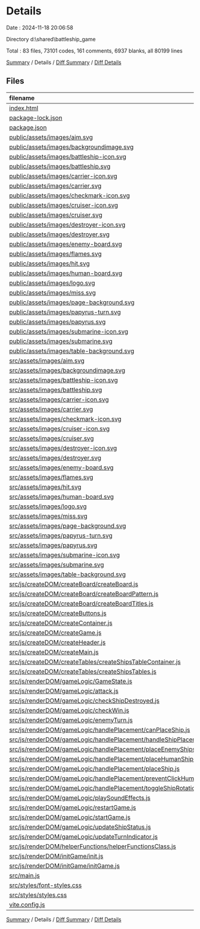 # Details

Date : 2024-11-18 20:06:58

Directory d:\\shared\\battleship_game

Total : 83 files,  73101 codes, 161 comments, 6937 blanks, all 80199 lines

[Summary](results.md) / Details / [Diff Summary](diff.md) / [Diff Details](diff-details.md)

## Files
| filename | language | code | comment | blank | total |
| :--- | :--- | ---: | ---: | ---: | ---: |
| [index.html](/index.html) | HTML | 13 | 0 | 3 | 16 |
| [package-lock.json](/package-lock.json) | JSON | 4,237 | 0 | 1 | 4,238 |
| [package.json](/package.json) | JSON | 26 | 0 | 1 | 27 |
| [public/assets/images/aim.svg](/public/assets/images/aim.svg) | SVG | 29 | 0 | 0 | 29 |
| [public/assets/images/backgroundimage.svg](/public/assets/images/backgroundimage.svg) | SVG | 3,394 | 0 | 68 | 3,462 |
| [public/assets/images/battleship-icon.svg](/public/assets/images/battleship-icon.svg) | SVG | 422 | 0 | 19 | 441 |
| [public/assets/images/battleship.svg](/public/assets/images/battleship.svg) | SVG | 860 | 0 | 35 | 895 |
| [public/assets/images/carrier-icon.svg](/public/assets/images/carrier-icon.svg) | SVG | 299 | 0 | 17 | 316 |
| [public/assets/images/carrier.svg](/public/assets/images/carrier.svg) | SVG | 860 | 0 | 35 | 895 |
| [public/assets/images/checkmark-icon.svg](/public/assets/images/checkmark-icon.svg) | SVG | 1 | 0 | 0 | 1 |
| [public/assets/images/cruiser-icon.svg](/public/assets/images/cruiser-icon.svg) | SVG | 165 | 0 | 24 | 189 |
| [public/assets/images/cruiser.svg](/public/assets/images/cruiser.svg) | SVG | 798 | 0 | 41 | 839 |
| [public/assets/images/destroyer-icon.svg](/public/assets/images/destroyer-icon.svg) | SVG | 97 | 0 | 17 | 114 |
| [public/assets/images/destroyer.svg](/public/assets/images/destroyer.svg) | SVG | 526 | 0 | 41 | 567 |
| [public/assets/images/enemy-board.svg](/public/assets/images/enemy-board.svg) | SVG | 1,466 | 0 | 62 | 1,528 |
| [public/assets/images/flames.svg](/public/assets/images/flames.svg) | SVG | 40 | 0 | 4 | 44 |
| [public/assets/images/hit.svg](/public/assets/images/hit.svg) | SVG | 1 | 0 | 0 | 1 |
| [public/assets/images/human-board.svg](/public/assets/images/human-board.svg) | SVG | 2,443 | 0 | 449 | 2,892 |
| [public/assets/images/logo.svg](/public/assets/images/logo.svg) | SVG | 6,807 | 0 | 1,221 | 8,028 |
| [public/assets/images/miss.svg](/public/assets/images/miss.svg) | SVG | 33 | 0 | 3 | 36 |
| [public/assets/images/page-background.svg](/public/assets/images/page-background.svg) | SVG | 1,982 | 0 | 317 | 2,299 |
| [public/assets/images/papyrus-turn.svg](/public/assets/images/papyrus-turn.svg) | SVG | 8,611 | 1 | 523 | 9,135 |
| [public/assets/images/papyrus.svg](/public/assets/images/papyrus.svg) | SVG | 3,958 | 1 | 369 | 4,328 |
| [public/assets/images/submarine-icon.svg](/public/assets/images/submarine-icon.svg) | SVG | 113 | 0 | 12 | 125 |
| [public/assets/images/submarine.svg](/public/assets/images/submarine.svg) | SVG | 471 | 0 | 52 | 523 |
| [public/assets/images/table-background.svg](/public/assets/images/table-background.svg) | SVG | 15 | 0 | 0 | 15 |
| [src/assets/images/aim.svg](/src/assets/images/aim.svg) | SVG | 29 | 0 | 0 | 29 |
| [src/assets/images/backgroundimage.svg](/src/assets/images/backgroundimage.svg) | SVG | 3,394 | 0 | 68 | 3,462 |
| [src/assets/images/battleship-icon.svg](/src/assets/images/battleship-icon.svg) | SVG | 422 | 0 | 19 | 441 |
| [src/assets/images/battleship.svg](/src/assets/images/battleship.svg) | SVG | 860 | 0 | 35 | 895 |
| [src/assets/images/carrier-icon.svg](/src/assets/images/carrier-icon.svg) | SVG | 299 | 0 | 17 | 316 |
| [src/assets/images/carrier.svg](/src/assets/images/carrier.svg) | SVG | 860 | 0 | 35 | 895 |
| [src/assets/images/checkmark-icon.svg](/src/assets/images/checkmark-icon.svg) | SVG | 1 | 0 | 0 | 1 |
| [src/assets/images/cruiser-icon.svg](/src/assets/images/cruiser-icon.svg) | SVG | 165 | 0 | 24 | 189 |
| [src/assets/images/cruiser.svg](/src/assets/images/cruiser.svg) | SVG | 798 | 0 | 41 | 839 |
| [src/assets/images/destroyer-icon.svg](/src/assets/images/destroyer-icon.svg) | SVG | 97 | 0 | 17 | 114 |
| [src/assets/images/destroyer.svg](/src/assets/images/destroyer.svg) | SVG | 526 | 0 | 41 | 567 |
| [src/assets/images/enemy-board.svg](/src/assets/images/enemy-board.svg) | SVG | 1,466 | 0 | 62 | 1,528 |
| [src/assets/images/flames.svg](/src/assets/images/flames.svg) | SVG | 40 | 0 | 4 | 44 |
| [src/assets/images/hit.svg](/src/assets/images/hit.svg) | SVG | 1 | 0 | 0 | 1 |
| [src/assets/images/human-board.svg](/src/assets/images/human-board.svg) | SVG | 2,443 | 0 | 449 | 2,892 |
| [src/assets/images/logo.svg](/src/assets/images/logo.svg) | SVG | 6,807 | 0 | 1,221 | 8,028 |
| [src/assets/images/miss.svg](/src/assets/images/miss.svg) | SVG | 33 | 0 | 3 | 36 |
| [src/assets/images/page-background.svg](/src/assets/images/page-background.svg) | SVG | 1,982 | 0 | 317 | 2,299 |
| [src/assets/images/papyrus-turn.svg](/src/assets/images/papyrus-turn.svg) | SVG | 8,611 | 1 | 523 | 9,135 |
| [src/assets/images/papyrus.svg](/src/assets/images/papyrus.svg) | SVG | 3,958 | 1 | 369 | 4,328 |
| [src/assets/images/submarine-icon.svg](/src/assets/images/submarine-icon.svg) | SVG | 113 | 0 | 12 | 125 |
| [src/assets/images/submarine.svg](/src/assets/images/submarine.svg) | SVG | 471 | 0 | 52 | 523 |
| [src/assets/images/table-background.svg](/src/assets/images/table-background.svg) | SVG | 15 | 0 | 0 | 15 |
| [src/js/createDOM/createBoard/createBoard.js](/src/js/createDOM/createBoard/createBoard.js) | JavaScript | 57 | 7 | 14 | 78 |
| [src/js/createDOM/createBoard/createBoardPattern.js](/src/js/createDOM/createBoard/createBoardPattern.js) | JavaScript | 21 | 15 | 2 | 38 |
| [src/js/createDOM/createBoard/createBoardTitles.js](/src/js/createDOM/createBoard/createBoardTitles.js) | JavaScript | 10 | 1 | 0 | 11 |
| [src/js/createDOM/createButtons.js](/src/js/createDOM/createButtons.js) | JavaScript | 27 | 2 | 1 | 30 |
| [src/js/createDOM/createContainer.js](/src/js/createDOM/createContainer.js) | JavaScript | 15 | 1 | 1 | 17 |
| [src/js/createDOM/createGame.js](/src/js/createDOM/createGame.js) | JavaScript | 26 | 3 | 4 | 33 |
| [src/js/createDOM/createHeader.js](/src/js/createDOM/createHeader.js) | JavaScript | 24 | 2 | 3 | 29 |
| [src/js/createDOM/createMain.js](/src/js/createDOM/createMain.js) | JavaScript | 15 | 3 | 4 | 22 |
| [src/js/createDOM/createTables/createShipsTableContainer.js](/src/js/createDOM/createTables/createShipsTableContainer.js) | JavaScript | 7 | 2 | 1 | 10 |
| [src/js/createDOM/createTables/createShipsTables.js](/src/js/createDOM/createTables/createShipsTables.js) | JavaScript | 52 | 12 | 15 | 79 |
| [src/js/renderDOM/gameLogic/GameState.js](/src/js/renderDOM/gameLogic/GameState.js) | JavaScript | 17 | 1 | 1 | 19 |
| [src/js/renderDOM/gameLogic/attack.js](/src/js/renderDOM/gameLogic/attack.js) | JavaScript | 21 | 1 | 2 | 24 |
| [src/js/renderDOM/gameLogic/checkShipDestroyed.js](/src/js/renderDOM/gameLogic/checkShipDestroyed.js) | JavaScript | 53 | 8 | 14 | 75 |
| [src/js/renderDOM/gameLogic/checkWin.js](/src/js/renderDOM/gameLogic/checkWin.js) | JavaScript | 15 | 2 | 2 | 19 |
| [src/js/renderDOM/gameLogic/enemyTurn.js](/src/js/renderDOM/gameLogic/enemyTurn.js) | JavaScript | 35 | 3 | 7 | 45 |
| [src/js/renderDOM/gameLogic/handlePlacement/canPlaceShip.js](/src/js/renderDOM/gameLogic/handlePlacement/canPlaceShip.js) | JavaScript | 20 | 4 | 2 | 26 |
| [src/js/renderDOM/gameLogic/handlePlacement/handleShipPlacement.js](/src/js/renderDOM/gameLogic/handlePlacement/handleShipPlacement.js) | JavaScript | 53 | 6 | 6 | 65 |
| [src/js/renderDOM/gameLogic/handlePlacement/placeEnemyShips.js](/src/js/renderDOM/gameLogic/handlePlacement/placeEnemyShips.js) | JavaScript | 40 | 5 | 8 | 53 |
| [src/js/renderDOM/gameLogic/handlePlacement/placeHumanShips.js](/src/js/renderDOM/gameLogic/handlePlacement/placeHumanShips.js) | JavaScript | 10 | 3 | 2 | 15 |
| [src/js/renderDOM/gameLogic/handlePlacement/placeShip.js](/src/js/renderDOM/gameLogic/handlePlacement/placeShip.js) | JavaScript | 24 | 4 | 2 | 30 |
| [src/js/renderDOM/gameLogic/handlePlacement/preventClickHumanBoard.js](/src/js/renderDOM/gameLogic/handlePlacement/preventClickHumanBoard.js) | JavaScript | 16 | 3 | 1 | 20 |
| [src/js/renderDOM/gameLogic/handlePlacement/toggleShipRotation.js](/src/js/renderDOM/gameLogic/handlePlacement/toggleShipRotation.js) | JavaScript | 11 | 4 | 1 | 16 |
| [src/js/renderDOM/gameLogic/playSoundEffects.js](/src/js/renderDOM/gameLogic/playSoundEffects.js) | JavaScript | 10 | 1 | 2 | 13 |
| [src/js/renderDOM/gameLogic/restartGame.js](/src/js/renderDOM/gameLogic/restartGame.js) | JavaScript | 6 | 0 | 2 | 8 |
| [src/js/renderDOM/gameLogic/startGame.js](/src/js/renderDOM/gameLogic/startGame.js) | JavaScript | 81 | 7 | 7 | 95 |
| [src/js/renderDOM/gameLogic/updateShipStatus.js](/src/js/renderDOM/gameLogic/updateShipStatus.js) | JavaScript | 16 | 3 | 8 | 27 |
| [src/js/renderDOM/gameLogic/updateTurnIndicator.js](/src/js/renderDOM/gameLogic/updateTurnIndicator.js) | JavaScript | 8 | 2 | 1 | 11 |
| [src/js/renderDOM/helperFunctions/helperFunctionsClass.js](/src/js/renderDOM/helperFunctions/helperFunctionsClass.js) | JavaScript | 99 | 13 | 15 | 127 |
| [src/js/renderDOM/initGame/init.js](/src/js/renderDOM/initGame/init.js) | JavaScript | 11 | 4 | 2 | 17 |
| [src/js/renderDOM/initGame/initGame.js](/src/js/renderDOM/initGame/initGame.js) | JavaScript | 7 | 4 | 2 | 13 |
| [src/main.js](/src/main.js) | JavaScript | 8 | 1 | 3 | 12 |
| [src/styles/font-styles.css](/src/styles/font-styles.css) | CSS | 216 | 0 | 19 | 235 |
| [src/styles/styles.css](/src/styles/styles.css) | CSS | 932 | 14 | 150 | 1,096 |
| [vite.config.js](/vite.config.js) | JavaScript | 80 | 16 | 10 | 106 |

[Summary](results.md) / Details / [Diff Summary](diff.md) / [Diff Details](diff-details.md)